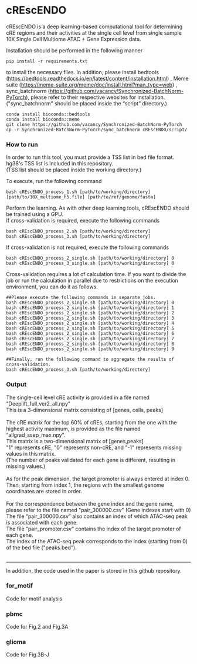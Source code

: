 # cREscENDO

cREscENDO is a deep learning-based computational tool for determining cRE regions and their activities at the single cell level from single sample 10X Single Cell Multiome ATAC + Gene Expression data.

Installation should be performed in the following manner

```
pip install -r requirements.txt
```

to install the necessary files.
In addition, please install bedtools (https://bedtools.readthedocs.io/en/latest/content/installation.html) , Meme suite (https://meme-suite.org/meme/doc/install.html?man_type=web) , sync_batchnorm (https://github.com/vacancy/Synchronized-BatchNorm-PyTorch), please refer to their respective websites for installation.<br>
("sync_batchnorm" should be placed inside the “script” directory.)



```
conda install bioconda::bedtools
conda install bioconda::meme
git clone https://github.com/vacancy/Synchronized-BatchNorm-PyTorch
cp -r Synchronized-BatchNorm-PyTorch/sync_batchnorm cREscENDO/script/
```

### How to run

In order to run this tool, you must provide a TSS list in bed file format. hg38's TSS list is included in this repository.<br>
(TSS list should be placed inside the working directory.)

To execute, run the following command
```
bash cREscENDO_process_1.sh [path/to/working/directory] [path/to/10X_multiome_h5.file] [path/to/ref/genome/fasta]
```

Perform the learning. As with other deep learning tools, cREscENDO should be trained using a GPU.<br>
If cross-validation is required, execute the following commands
```
bash cREscENDO_process_2.sh [path/to/working/directory]
bash cREscENDO_process_3.sh [path/to/working/directory]
```
If cross-validation is not required, execute the following commands
```
bash cREscENDO_process_2_single.sh [path/to/working/directory] 0
bash cREscENDO_process_3_single.sh [path/to/working/directory] 0
```
Cross-validation requires a lot of calculation time. If you want to divide the job or run the calculation in parallel due to restrictions on the execution environment, you can do it as follows.
```
##Please execute the following commands in separate jobs.
bash cREscENDO_process_2_single.sh [path/to/working/directory] 0
bash cREscENDO_process_2_single.sh [path/to/working/directory] 1
bash cREscENDO_process_2_single.sh [path/to/working/directory] 2
bash cREscENDO_process_2_single.sh [path/to/working/directory] 3
bash cREscENDO_process_2_single.sh [path/to/working/directory] 4
bash cREscENDO_process_2_single.sh [path/to/working/directory] 5
bash cREscENDO_process_2_single.sh [path/to/working/directory] 6
bash cREscENDO_process_2_single.sh [path/to/working/directory] 7
bash cREscENDO_process_2_single.sh [path/to/working/directory] 8
bash cREscENDO_process_2_single.sh [path/to/working/directory] 9

##Finally, run the following command to aggregate the results of cross-validation.
bash cREscENDO_process_3.sh [path/to/working/directory]
```


### Output

The single-cell level cRE activity is provided in a file named "Deeplift_full_ver2_all.npy"<br>
This is a 3-dimensional matrix consisting of [genes, cells, peaks]<br>
<br>
The cRE matrix for the top 60% of cREs, starting from the one with the highest activity maximum, is provided as the file named “allgrad_ssep_max.npy”.<br>
This matrix is a two-dimensional matrix of [genes,peaks]<br>
"1" represents cRE, "0" represents non-cRE, and "-1" represents missing values in this matrix. <br>
(The number of peaks validated for each gene is different, resulting in missing values.)<br>
<br>
As for the peak dimension, the target promoter is always entered at index 0.<br>
Then, starting from index 1, the regions with the smallest genome coordinates are stored in order.<br>
<br>
For the correspondence between the gene index and the gene name, please refer to the file named "pair_300000.csv" (Gene indexes start with 0)<br>
The file “pair_300000.csv” also contains an index of which ATAC-seq peak is associated with each gene.<br>
The file “pair_promoter.csv” contains the index of the target promoter of each gene.<br>
The index of the ATAC-seq peak corresponds to the index (starting from 0) of the bed file ("peaks.bed").<br>
<br>

-------------------------------
In addition, the code used in the paper is stored in this github repository.

### for_motif
Code for motif analysis

### pbmc
Code for Fig.2 and Fig.3A

### glioma
Code for Fig.3B-J
